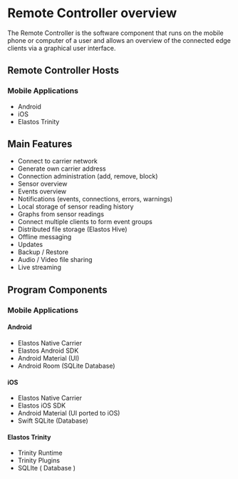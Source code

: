 # Remote Controller overview

The Remote Controller is the software component that runs on the mobile phone or computer of a user and allows an overview of the connected edge clients via a graphical user interface.

## Remote Controller Hosts

### Mobile Applications
- Android
- iOS
- Elastos Trinity


## Main Features
- Connect to carrier network
- Generate own carrier address
- Connection administration (add, remove, block)
- Sensor overview
- Events overview
- Notifications (events, connections, errors, warnings)
- Local storage of sensor reading history
- Graphs from sensor readings
- Connect multiple clients to form event groups
- Distributed file storage (Elastos Hive)
- Offline messaging
- Updates
- Backup / Restore
- Audio / Video file sharing
- Live streaming


## Program Components

### Mobile Applications

#### Android
- Elastos Native Carrier
- Elastos Android SDK
- Android Material (UI)
- Android Room (SQLite Database)

#### iOS
- Elastos Native Carrier
- Elastos iOS SDK
- Android Material (UI ported to iOS)
- Swift SQLite (Database)

#### Elastos Trinity
- Trinity Runtime
- Trinity Plugins
- SQLIte ( Database )
